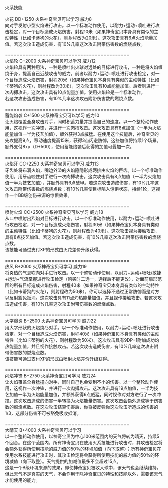<title>火系技能</title>
<meta name="GENERATOR" content="WinCHM">
<meta http-equiv="Content-Type" content="text/html; charset=gb2312">
<br>火系技能
<br>
<br>火花 DD+1250 火系神奇宝贝可以学习 威力8
<br>向对手发射小型火焰进行攻击。以一个标准动作使用，以耐力+运动+喷吐进行攻击检定，对一个目标造成火焰伤害，射程10米（如果神奇宝贝本身具有类似的主动特性（比如卡蒂狗的火花），则射程改为20米）。这次攻击具有6点火焰能量加值。若这次攻击造成伤害，有10%几率这次攻击附带伤害数的燃烧点数。
<br> 
<br>=========================================== 
<br>火焰轮 C+2000 火系神奇宝贝可以学习 威力12
<br>火焰轮具有两种用法，一种是喷吐出火球对远处的目标进行攻击，一种是将火焰缠绕于身，提高自己近战攻击的威力。前者以耐力+运动+喷吐进行攻击检定，对一个目标造成火焰伤害，射程20米（如果神奇宝贝本身具有类似的主动特性（比如卡蒂狗的火花），则射程改为30米），这次攻击具有10点能量加值。后者则进行一次肉搏攻击，这次攻击具有10点能量加值。使用火焰轮是一个标准动作。
<br>若这次攻击造成伤害，有10%几率这次攻击附带伤害数的燃烧点数。
<br>
<br>=========================================== 
<br>蓄能焰袭 C+1500 火系神奇宝贝可以学习 威力10
<br>让火焰覆盖全身攻击对手，同时积蓄力量并提高自己的速度。以一个整轮动作使用，这视作一次冲锋，并进行一次肉搏攻击。这次攻击具有8点加值（一半为火焰能量加值一半为技艺加值），额外获得3点威猛。在使用这个技能后，神奇宝贝的先攻提高9点，移动速度提高15米，获得3点闪避防御，这些加值将持续1个场景。 
<br>额外支付8xp（D+500），使用蓄能焰袭后获得的加值可叠加一次。 
<br>
<br>=========================================== 
<br>火焰牙 CC+2250 火系神奇宝贝可以学习 威力13
<br>牙齿处将布满火焰，嘴边外溢的火焰隐隐形成两排由火焰的巨齿。以一个标准动作使用，用牙齿咬住对手进行一次肉搏攻击。这次攻击具有8点加值（一半为火焰加值一半为技艺加值），并额外具有6点破甲。若这次攻击造成伤害，有10%几率这次攻击附带伤害数的燃烧点数；有10%几率使目标陷入惊惧状态，持续1轮，这视作一个BB级创伤来源的惊惧效果。 
<br>
<br>=========================================== 
<br>喷射火焰 CC+2500 火系神奇宝贝可以学习 威力18
<br>从口中喷射出烈焰对目标进行攻击。以一个标准动作使用，以耐力+运动+喷吐进行攻击检定，对一个目标造成火焰伤害，射程30米（如果神奇宝贝本身具有类似的主动特性（比如卡蒂狗的火花），则射程改为40米）。这次攻击视为接触攻击，具有8点技艺加值。若这次攻击造成伤害，有10%几率这次攻击附带伤害数的燃烧点数。
<br>该技能可通过支付XP的形式由火花差价升级获得。 
<br>
<br>=========================================== 
<br>热风 B+2000 火系神奇宝贝可学习 威力19
<br>将炎热的气息吹向对手进行攻击。以一个整轮动作使用，以耐力+运动+喷吐/敏捷+运动+气流掌握进行攻击检定（购买时二选一，选择后不能更改），对面前扇形范围的所有目标造成火焰伤害，射程40米（如果神奇宝贝本身具有类似的主动特性（比如卡蒂狗的火花），则射程改为50米），你可以选择不通过正常防御而是对方以反射豁免抵消。这次攻击具有11点灼热能量加值，并且视作接触攻击。若这次攻击造成伤害，有10%几率这次攻击附带伤害数的燃烧点数。
<br>
<br>=========================================== 
<br>大字爆炎 B+2500 火系神奇宝贝可学习 威力22
<br>用大字形状的火焰烧尽对手。以一个标准动作使用，以耐力+运动+喷吐进行攻击检定，对一个目标造成火焰伤害，射程40米（如果神奇宝贝本身具有类似的主动特性（比如卡蒂狗的火花），则射程改为50米）。这次攻击具有9DP+1附加成功灼热能量加值，并且视作接触攻击。若这次攻击造成伤害，有10%几率这次攻击附带伤害数的燃烧点数。
<br>该技能可通过支付XP的形式由喷射火焰差价升级获得。 
<br>
<br>=========================================== 
<br>闪焰冲锋 B+2750 火系神奇宝贝可学习 威力24
<br>让火焰覆盖全身猛撞向对手，同时自己也会受到不小的伤害。以一个整轮动作使用，这视作一次冲锋，并进行一次肉搏攻击。这次攻击具有19点加值，一半为技艺加值一半为火焰能量加值，并额外获得6点威猛，同时视作对对方进行了一次冲撞。这次攻击造成的伤害一半转换为火焰能量伤害。这次攻击会额外造成等于伤害数的燃烧点数。在这次攻击结算伤害后，你将被反弹你这次攻击所造成的伤害的1/3，这部分伤害不可被豁免吸收抵消。 
<br>
<br>=========================================== 
<br>大晴天 B+4000 火系神奇宝贝可以学习 
<br>以一个整轮动作使用，以神奇宝贝为中心100米范围内的天气将转为晴天，持续5个回合。在这个范围内，所有神奇宝贝在使用火系技能进行攻击时，其攻击检定将会额外获得所使用技能的威力值的50%的环境加值（向下取整）；所有神奇宝贝在使用水系技能进行攻击时，其攻击检定将会获得所使用技能的威力值的50%的环境减值（向下取整）。天气提供的加减值最多不会超过15点。 
<br>这是一个B级环境来源的效果，即使神奇宝贝被收入球中，该天气也会继续维持。但此天气不是真实的天气，不会作用于除神奇宝贝的特性和技能以外，需要该天气才能使用的能力。 